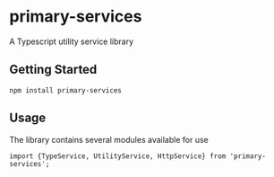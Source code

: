 # primary-services

A Typescript utility service library

## Getting Started

```shell
npm install primary-services
```

## Usage

The library contains several modules available for use

```ecmascript 6
import {TypeService, UtilityService, HttpService} from 'primary-services';
```

